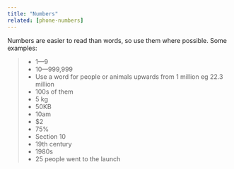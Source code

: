 ```yaml
---
title: "Numbers"
related: [phone-numbers]
---
```


Numbers are easier to read than words, so use them where possible. Some examples:

> - 1—9
> - 10—999,999
> - Use a word for people or animals upwards from 1 million eg 22.3 million
> - 100s of them
> - 5 kg
> - 50KB
> - 10am
> - $2
> - 75%
> - Section 10
> - 19th century
> - 1980s
> - 25 people went to the launch
